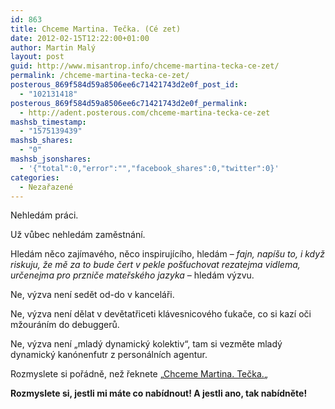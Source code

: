 ```yaml
---
id: 863
title: Chceme Martina. Tečka. (Cé zet)
date: 2012-02-15T12:22:00+01:00
author: Martin Malý
layout: post
guid: http://www.misantrop.info/chceme-martina-tecka-ce-zet/
permalink: /chceme-martina-tecka-ce-zet/
posterous_869f584d59a8506ee6c71421743d2e0f_post_id:
  - "102131418"
posterous_869f584d59a8506ee6c71421743d2e0f_permalink:
  - http://adent.posterous.com/chceme-martina-tecka-ce-zet
mashsb_timestamp:
  - "1575139439"
mashsb_shares:
  - "0"
mashsb_jsonshares:
  - '{"total":0,"error":"","facebook_shares":0,"twitter":0}'
categories:
  - Nezařazené
---
```

Nehled&aacute;m pr&aacute;ci.

Už vůbec nehled&aacute;m zaměstn&aacute;n&iacute;.

Hled&aacute;m něco zaj&iacute;mav&eacute;ho, něco inspiruj&iacute;c&iacute;ho, hled&aacute;m &#8211; _fajn, nap&iacute;&scaron;u to, i když riskuju, že mě za to bude čert v pekle po&scaron;ťuchovat rezatejma vidlema, určenejma pro przniče mateřsk&eacute;ho jazyka_ &#8211; hled&aacute;m v&yacute;zvu.

Ne, v&yacute;zva nen&iacute; sedět od-do v kancel&aacute;ři.

Ne, v&yacute;zva nen&iacute; dělat v devětatřiceti kl&aacute;vesnicov&eacute;ho ťukače, co si kaz&iacute; oči mžour&aacute;n&iacute;m do debuggerů.

Ne, v&yacute;zva nen&iacute; &#8222;mlad&yacute; dynamick&yacute; kolektiv&#8220;, tam si vezměte mlad&yacute; dynamick&yacute; kan&oacute;nenfutr z person&aacute;ln&iacute;ch agentur.

Rozmyslete si poř&aacute;dně, než řeknete &#8222;[Chceme Martina. Tečka.](http://chcememartina.cz/)&#8222;

**Rozmyslete si, jestli mi m&aacute;te co nab&iacute;dnout! A jestli ano, tak nab&iacute;dněte!**